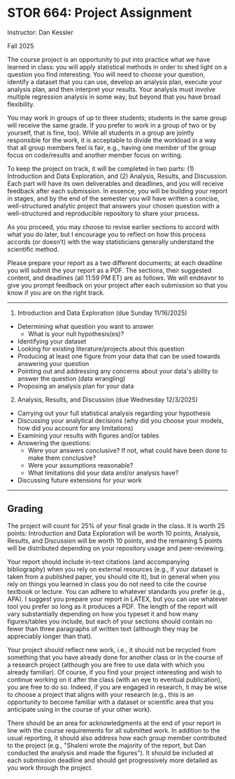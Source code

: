 # STOR 664: Project Assignment

Instructor: Dan Kessler

Fall 2025

The course project is an opportunity to put into practice what we have
learned in class: you will apply statistical methods in order to shed light
on a question you find interesting. You will need to choose your question,
identify a dataset that you can use, develop an analysis plan, execute your
analysis plan, and then interpret your results. Your analysis must involve
multiple regression analysis in some way, but beyond that you have broad
flexibility. 

You may work in groups of up to three students; students in the
same group will receive the same grade. If you prefer to work in a group
of two or by yourself, that is fine, too). While all students in a group are jointly responsible for the work, it is acceptable to divide the workload in
a way that all group members feel is fair, e.g., having one member of the
group focus on code/results and another member focus on writing.

To keep the project on track, it will be completed in two parts: (1) Introduction and Data Exploration, and (2) Analysis, Results, and Discussion. Each part will have its own deliverables and deadlines, and you will receive feedback after each submission. In essence, you will be building your report in stages, and by the end of the semester you will have written a concise, well-structured analytic project that answers your chosen question with a well-structured and reproducible repository to share your process.

As you proceed, you may choose to revise earlier sections to
accord with what you do later, but I encourage you to reflect on how this
process accords (or doesn’t) with the way statisticians generally understand
the scientific method.

Please prepare your report as a two different documents; at each deadline you will submit the your report as a PDF. The sections, their suggested content, and deadlines (all 11:59 PM ET) are as follows. We will endeavor to give you prompt feedback on your project after each submission so that you know if you are on the right track.

---

1) Introduction and Data Exploration (due Sunday 11/16/2025)
- Determining what question you want to answer
  - What is your null hypothesis(es)?
- Identifying your dataset
- Looking for existing literature/projects about this question
- Producing at least one figure from your data that can be used towards answering your question
- Pointing out and addressing any concerns about your data's ability to answer the question (data wrangling)
- Proposing an analysis plan for your data

2) Analysis, Results, and Discussion (due Wednesday 12/3/2025)
- Carrying out your full statistical analysis regarding your hypothesis
- Discussing your analytical decisions (why did you choose your models, how did you account for any limitations)
- Examining your results with figures and/or tables
- Answering the questions:
    - Were your answers conclusive? If not, what could have been done to make them conclusive?
    - Were your assumptions reasonable?
    - What limitations did your data and/or analysis have?
- Discussing future extensions for your work

---

## Grading 

The project will count for 25% of your final grade in the class.
It is worth 25 points: Introduction and Data Exploration will be worth 10 points, Analysis, Results, and Discussion will be worth 10 points, and the remaining 5 points will be distributed depending on your repository usage and peer-reviewing.

Your report should include in-text citations (and accompanying bibliography) when you rely on external resources (e.g., if your dataset is taken from a published paper, you should cite it), but in general when you rely
on things you learned in class you do not need to cite the course textbook
or lecture. You can adhere to whatever standards you prefer (e.g., APA).
I suggest you prepare your report in LATEX, but you can use whatever tool
you prefer so long as it produces a PDF. The length of the report will vary
substantially depending on how you typeset it and how many figures/tables
you include, but each of your sections should contain no fewer than three
paragraphs of written text (although they may be appreciably longer than
that).

Your project should reflect new work, i.e., it should not be recycled from
something that you have already done for another class or in the course of a
research project (although you are free to use data with which you already
familiar). Of course, if you find your project interesting and wish to continue
working on it after the class (with an eye to eventual publication), you are
free to do so. Indeed, if you are engaged in research, it may be wise to
choose a project that aligns with your research (e.g., this is an opportunity
to become familiar with a dataset or scientific area that you anticipate using
in the course of your other work).

There should be an area for acknowledgments at the end of your report in
line with the course requirements for all submitted work. In addition to the
usual reporting, it should also address how each group member contributed
to the project (e.g., "Shaleni wrote the majority of the report, but Dan
conducted the analysis and made the figures"). It should be included at
each submission deadline and should get progressively more detailed as you
work through the project.

